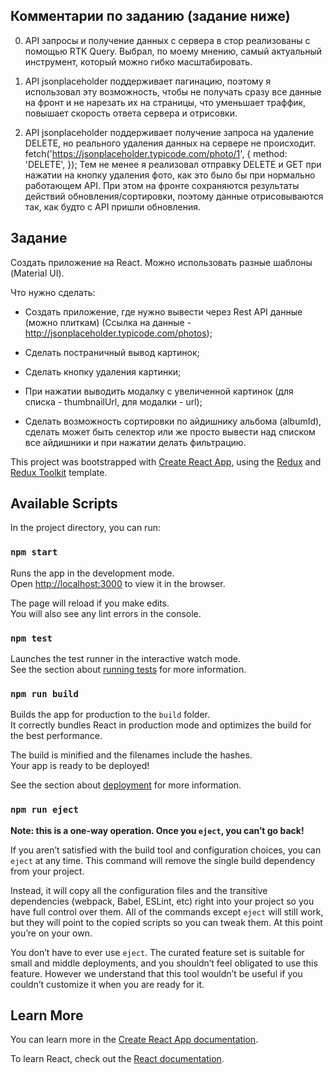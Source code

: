 ## Комментарии по заданию (задание ниже)

0. API запросы и получение данных с сервера в стор реализованы с помощью RTK Query. Выбрал, по моему мнению, самый актуальный инструмент, который можно гибко масштабировать.

1. API jsonplaceholder поддерживает пагинацию, поэтому я использовал эту возможность, чтобы не получать сразу все данные на фронт и не нарезать их на страницы, что уменьшает траффик, повышает скорость ответа сервера и отрисовки.

2. API jsonplaceholder поддерживает получение запроса на удаление DELETE, но реального удаления данных на сервере не происходит.
   fetch('https://jsonplaceholder.typicode.com/photo/1', {
   method: 'DELETE',
   });
   Тем не менее я реализовал отправку DELETE и GET при нажатии на кнопку удаления фото, как это было бы при нормально работающем API. При этом на фронте сохраняются результаты действий обновления/сортировки, поэтому данные отрисовываются так, как будто с API пришли обновления.

## Задание

Создать приложение на React. Можно использовать разные шаблоны (Material UI).

Что нужно сделать:

- Создать приложение, где нужно вывести через Rest API данные (можно плиткам) (Ссылка на данные - http://jsonplaceholder.typicode.com/photos);

- Сделать постраничный вывод картинок;

- Сделать кнопку удаления картинки;

- При нажатии выводить модалку с увеличенной картинок (для списка - thumbnailUrl, для модалки - url);

- Сделать возможность сортировки по айдишнику альбома (albumId), сделать может быть селектор или же просто вывести над списком все айдишники и при нажатии делать фильтрацию.

This project was bootstrapped with [Create React App](https://github.com/facebook/create-react-app), using the [Redux](https://redux.js.org/) and [Redux Toolkit](https://redux-toolkit.js.org/) template.

## Available Scripts

In the project directory, you can run:

### `npm start`

Runs the app in the development mode.<br />
Open [http://localhost:3000](http://localhost:3000) to view it in the browser.

The page will reload if you make edits.<br />
You will also see any lint errors in the console.

### `npm test`

Launches the test runner in the interactive watch mode.<br />
See the section about [running tests](https://facebook.github.io/create-react-app/docs/running-tests) for more information.

### `npm run build`

Builds the app for production to the `build` folder.<br />
It correctly bundles React in production mode and optimizes the build for the best performance.

The build is minified and the filenames include the hashes.<br />
Your app is ready to be deployed!

See the section about [deployment](https://facebook.github.io/create-react-app/docs/deployment) for more information.

### `npm run eject`

**Note: this is a one-way operation. Once you `eject`, you can’t go back!**

If you aren’t satisfied with the build tool and configuration choices, you can `eject` at any time. This command will remove the single build dependency from your project.

Instead, it will copy all the configuration files and the transitive dependencies (webpack, Babel, ESLint, etc) right into your project so you have full control over them. All of the commands except `eject` will still work, but they will point to the copied scripts so you can tweak them. At this point you’re on your own.

You don’t have to ever use `eject`. The curated feature set is suitable for small and middle deployments, and you shouldn’t feel obligated to use this feature. However we understand that this tool wouldn’t be useful if you couldn’t customize it when you are ready for it.

## Learn More

You can learn more in the [Create React App documentation](https://facebook.github.io/create-react-app/docs/getting-started).

To learn React, check out the [React documentation](https://reactjs.org/).
